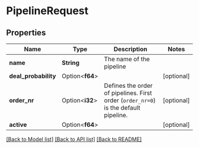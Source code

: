 # PipelineRequest

## Properties

Name | Type | Description | Notes
------------ | ------------- | ------------- | -------------
**name** | **String** | The name of the pipeline | 
**deal_probability** | Option<**f64**> |  | [optional]
**order_nr** | Option<**i32**> | Defines the order of pipelines. First order (`order_nr=0`) is the default pipeline. | [optional]
**active** | Option<**f64**> |  | [optional]

[[Back to Model list]](../README.md#documentation-for-models) [[Back to API list]](../README.md#documentation-for-api-endpoints) [[Back to README]](../README.md)


